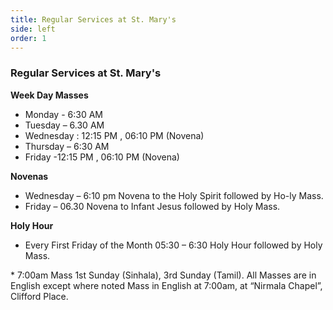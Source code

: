 ```yaml
---
title: Regular Services at St. Mary's
side: left
order: 1
---
```


### Regular Services at St. Mary's

**Week Day Masses**
- Monday - 6:30 AM
- Tuesday – 6.30 AM
- Wednesday : 12:15 PM , 06:10 PM (Novena)
- Thursday – 6:30 AM
- Friday -12:15 PM , 06:10 PM (Novena)

**Novenas**
- Wednesday – 6:10 pm Novena to the Holy Spirit followed by Ho-ly Mass.
- Friday – 06.30 Novena to Infant Jesus followed by Holy Mass.

**Holy Hour** 
 - Every First Friday of the Month 05:30 – 6:30 Holy Hour followed by Holy Mass.

\* 7:00am Mass 1st Sunday (Sinhala), 3rd Sunday (Tamil). All Masses are in English except where noted
Mass in English at 7:00am, at “Nirmala Chapel”, Clifford Place.

